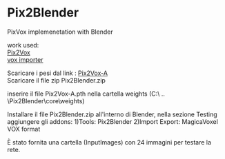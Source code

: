 # Pix2Blender
PixVox implemenetation with Blender

work used: <br/>
[Pix2Vox](https://github.com/hzxie/Pix2Vox) <br/>
[vox importer](https://github.com/RichysHub/MagicaVoxel-VOX-importer)

Scaricare i pesi dal link : [Pix2Vox-A](https://gateway.infinitescript.com/?fileName=Pix2Vox-A-ShapeNet.pth) <br/>
Scaricare il file zip Pix2Blender.zip

inserire il file Pix2Vox-A.pth nella cartella weights (C:\ .. \Pix2Blender\core\weights)

Installare il file Pix2Blender.zip all'interno di Blender, nella sezione Testing aggiungere gli addons:
1)Tools: Pix2Blender
2)Import Export: MagicaVoxel VOX format

È stato fornita una cartella (InputImages) con 24 immagini per testare la rete.
